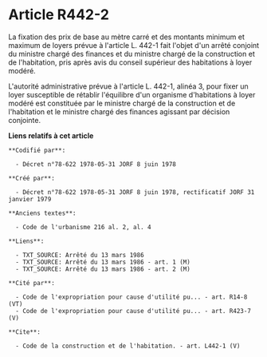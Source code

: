 # Article R442-2

La fixation des prix de base au mètre carré et des montants minimum et maximum de loyers prévue à l'article L. 442-1 fait
l'objet d'un arrêté conjoint du ministre chargé des finances et du ministre chargé de la construction et de l'habitation,
pris après avis du conseil supérieur des habitations à loyer modéré. 

L'autorité administrative prévue à l'article L. 442-1, alinéa 3, pour fixer un loyer susceptible de rétablir l'équilibre d'un
organisme d'habitations à loyer modéré est constituée par le ministre chargé de la construction et de l'habitation et le
ministre chargé des finances agissant par décision conjointe.

**Liens relatifs à cet article**

	**Codifié par**:

	  - Décret n°78-622 1978-05-31 JORF 8 juin 1978

	**Créé par**:

	  - Décret n°78-622 1978-05-31 JORF 8 juin 1978, rectificatif JORF 31 janvier 1979

	**Anciens textes**:

	  - Code de l'urbanisme 216 al. 2, al. 4

	**Liens**:

	  - TXT_SOURCE: Arrêté du 13 mars 1986
	  - TXT_SOURCE: Arrêté du 13 mars 1986 - art. 1 (M)
	  - TXT_SOURCE: Arrêté du 13 mars 1986 - art. 2 (M)

	**Cité par**:

	  - Code de l'expropriation pour cause d'utilité pu... - art. R14-8 (VT)
	  - Code de l'expropriation pour cause d'utilité pu... - art. R423-7 (V)

	**Cite**:

	  - Code de la construction et de l'habitation. - art. L442-1 (V)
